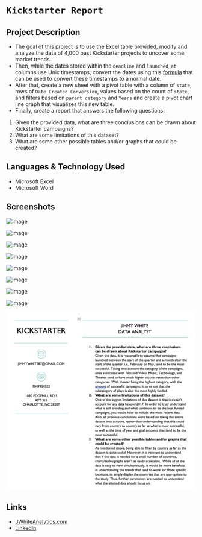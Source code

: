 # `Kickstarter Report`

## Project Description

-  The goal of this project is to use the Excel table provided, modify and analyze the data of 4,000 past Kickstarter projects to uncover some market trends.
- Then, while the dates stored within the `deadline` and `launched_at` columns use Unix timestamps, convert the dates using this [formula](https://www.extendoffice.com/documents/excel/2473-excel-timestamp-to-date.html) that can be used to convert these timestamps to a normal date.
- After that, create a new sheet with a pivot table with a column of `state`, rows of `Date Created Conversion`, values based on the count of `state`, and filters based on `parent category` and `Years` and create a pivot chart line graph that visualizes this new table.
- Finally, create a report that answers the following questions:

1. Given the provided data, what are three conclusions can be drawn about Kickstarter campaigns?
2. What are some limitations of this dataset?
3. What are some other possible tables and/or graphs that could be created?


## Languages & Technology Used

- Microsoft Excel
- Microsoft Word

## Screenshots
![image](/Images/FullTable.png)

![image](/Images/CategoryStats.png)

![image](/Images/SubcategoryStats.png)

![image](/Images/GoalsOutcomes.png)

![image](/Images/LaunchDateOutcomes.png)

![image](/Images/backers01.png)

![image](/Images/PercentageFundedFormat.png)

![image](/Images/DateConversion.png)

![image](/Images/screenshot.png)

## Links
- [JWhiteAnalytics.com](https://jwhiteanalytics.com)
- [LinkedIn](https://www.linkedin.com/in/jimmywhite1987)
